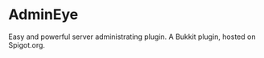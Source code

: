 AdminEye
========

Easy and powerful server administrating plugin.
A Bukkit plugin, hosted on Spigot.org.